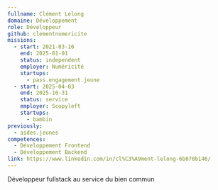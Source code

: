 ```yaml
---
fullname: Clément Lelong
domaine: Développement
role: Développeur
github: clementnumericite
missions:
  - start: 2021-03-16
    end: 2025-01-01
    status: independent
    employer: Numéricité
    startups:
      - pass.engagement.jeune
  - start: 2025-04-03
    end: 2025-10-31
    status: service
    employer: Scopyleft
    startups:
      - bambin
previously:
  - aides.jeunes
competences:
  - Développement Frontend
  - Développement Backend
link: https://www.linkedin.com/in/cl%C3%A9ment-lelong-6b070b146/
---
```

Développeur fullstack au service du bien commun
